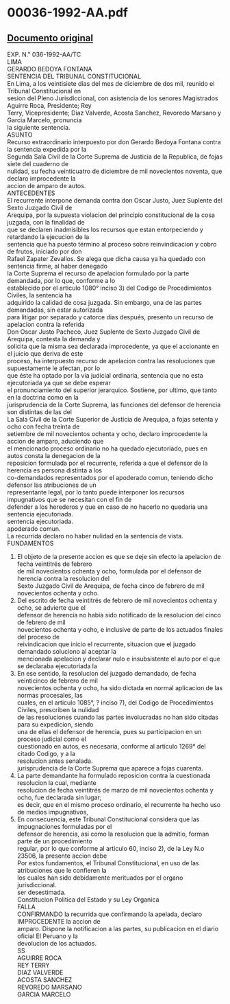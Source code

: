 
00036-1992-AA.pdf
=================
  
[Documento original](https://tc.gob.pe/jurisprudencia/2001/00036-1992-AA.pdf)  
---  
EXP. N." 036-1992-AA/TC  
LIMA  
GERARDO BEDOYA FONTANA  
SENTENCIA DEL TRIBUNAL CONSTITUCIONAL  
En Lima, a los veintisiete dias del mes de diciembre de dos mil, reunido el Tribunal Constitucional en  
sesion del Pleno Jurisdiccional, con asistencia de los senores Magistrados Aguirre Roca, Presidente; Rey  
Terry, Vicepresidente; Diaz Valverde, Acosta Sanchez, Revoredo Marsano y Garcia Marcelo, pronuncia  
la siguiente sentencia.  
ASUNTO  
Recurso extraordinario interpuesto por don Gerardo Bedoya Fontana contra la sentencia expedida por la  
Segunda Sala Civil de la Corte Suprema de Justicia de la Republica, de fojas siete del cuaderno de  
nulidad, su fecha veinticuatro de diciembre de mil novecientos noventa, que declaro improcedente la  
accion de amparo de autos.  
ANTECEDENTES  
El recurrente interpone demanda contra don Oscar Justo, Juez Suplente del Sexto Juzgado Civil de  
Arequipa, por la supuesta violacion del principio constitucional de la cosa juzgada, con la finalidad de  
que se declaren inadmisibles los recursos que estan entorpeciendo y retardando la ejecucion de la  
sentencia que ha puesto término al proceso sobre reinvindicacion y cobro de frutos, iniciado por don  
Rafael Zapater Zevallos. Se alega que dicha causa ya ha quedado con sentencia firme, al haber denegado  
la Corte Suprema el recurso de apelacion formulado por la parte demandada, por lo que, conforme a lo  
establecido por el articulo 1080° inciso 3) del Codigo de Procedimientos Civiles, la sentencia ha  
adquirido la calidad de cosa juzgada. Sin embargo, una de las partes demandadas, sin estar autorizada  
para litigar por separado y catorce dias después, presento un recurso de apelacion contra la referida  
Don Oscar Justo Pacheco, Juez Suplente de Sexto Juzgado Civil de Arequipa, contesta la demanda y  
solicita que la misma sea declarada improcedente, ya que el accionante en el juicio que deriva de este  
proceso, ha interpuesto recurso de apelacion contra las resoluciones que supuestamente le afectan, por lo  
que éste ha optado por la via judicial ordinaria, sentencia que no esta ejecutoriada ya que se debe esperar  
el pronunciamiento del superior jerarquico. Sostiene, por ultimo, que tanto en la doctrina como en la  
jurisprudencia de la Corte Suprema, las funciones del defensor de herencia son distintas de las del  
La Sala Civil de la Corte Superior de Justicia de Arequipa, a fojas setenta y ocho con fecha treinta de  
setiembre de mil novecientos ochenta y ocho, declaro improcedente la accion de amparo, aduciendo que  
el mencionado proceso ordinario no ha quedado ejecutoriado, pues en autos consta la denegacion de la  
reposicion formulada por el recurrente, referida a que el defensor de la herencia es persona distinta a los  
co-demandados representados por el apoderado comun, teniendo dicho defensor las atribuciones de un  
representante legal, por lo tanto puede interponer los recursos impugnativos que se necesitan con el fin de  
defender a los herederos y que en caso de no hacerlo no quedaria una sentencia ejecutoriada.  
sentencia ejecutoriada.  
apoderado comun.  
La recurrida declaro no haber nulidad en la sentencia de vista.  
FUNDAMENTOS  
1. El objeto de la presente accion es que se deje sin efecto la apelacion de fecha veintitrés de febrero  
de mil novecientos ochenta y ocho, formulada por el defensor de herencia contra la resolucion del  
Sexto Juzgado Civil de Arequipa, de fecha cinco de febrero de mil novecientos ochenta y ocho.  
2. Del escrito de fecha veintitrés de febrero de mil novecientos ochenta y ocho, se advierte que el  
defensor de herencia no habia sido notificado de la resolucion del cinco de febrero de mil  
novecientos ochenta y ocho, e inclusive de parte de los actuados finales del proceso de  
reivindicacion que inicio el recurrente, situacion que el juzgado demandado soluciono al aceptar la  
mencionada apelacion y declarar nulo e insubsistente el auto por el que se declaraba ejecutoriada la  
3. En ese sentido, la resolucion del juzgado demandado, de fecha veinticinco de febrero de mil  
novecientos ochenta y ocho, ha sido dictada en normal aplicacion de las normas procesales, las  
cuales, en el articulo 1085°, ? inciso 7), del Codigo de Procedimientos Civiles, prescriben la nulidad  
de las resoluciones cuando las partes involucradas no han sido citadas para su expedicion, siendo  
una de ellas el defensor de herencia, pues su participacion en un proceso judicial como el  
cuestionado en autos, es necesaria, conforme al articulo 1269° del citado Codigo, y a la  
resolucion antes senalada.  
jurisprudencia de la Corte Suprema que aparece a fojas cuarenta.  
4. La parte demandante ha formulado reposicion contra la cuestionada resolucion la cual, mediante  
resolucion de fecha veintitrés de marzo de mil novecientos ochenta y ocho, fue declarada sin lugar;  
es decir, que en el mismo proceso ordinario, el recurrente ha hecho uso de medios impugnativos,  
5. En consecuencia, este Tribunal Constitucional considera que las impugnaciones formuladas por el  
defensor de herencia, asi como la resolucion que la admitio, forman parte de un procedimiento  
regular, por lo que conforme al articulo 60, inciso 2), de la Ley N.o 23506, la presente accion debe  
Por estos fundamentos, el Tribunal Constitucional, en uso de las atribuciones que le confieren la  
los cuales han sido debidamente merituados por el organo jurisdiccional.  
ser desestimada.  
Constitucion Politica del Estado y su Ley Organica  
FALLA  
CONFIRMANDO la recurrida que confirmando la apelada, declaro IMPROCEDENTE la accion de  
amparo. Dispone la notificacion a las partes, su publicacion en el diario oficial El Peruano y la  
devolucion de los actuados.  
SS  
AGUIRRE ROCA  
REY TERRY  
DIAZ VALVERDE  
ACOSTA SANCHEZ  
REVOREDO MARSANO  
GARCIA MARCELO